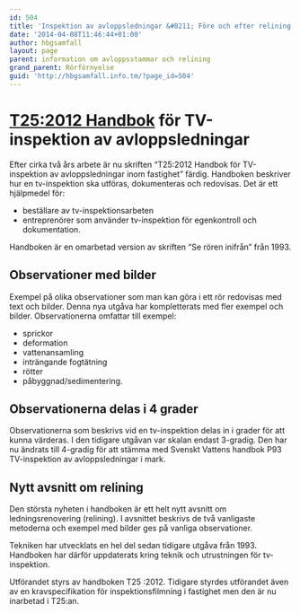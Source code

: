 ```yaml
---
id: 504
title: 'Inspektion av avloppsledningar &#8211; Före och efter relining'
date: '2014-04-08T11:46:44+01:00'
author: hbgsamfall
layout: page
parent: information om avloppsstammar och relining
grand_parent: Rörförnyelse
guid: 'http://hbgsamfall.info.tm/?page_id=504'
---
```


# [T25:2012 Handbok](/wp-content/uploads/2017/12/T25_2012-Se-rören-inifrån.pdf) för TV-inspektion av avloppsledningar

Efter cirka två års arbete är nu skriften “T25:2012 Handbok för TV-inspektion av avloppsledningar inom fastighet” färdig. Handboken beskriver hur en tv-inspektion ska utföras, dokumenteras och redovisas. Det är ett hjälpmedel för:

- beställare av tv-inspektionsarbeten
- entreprenörer som använder tv-inspektion för egenkontroll och dokumentation.

Handboken är en omarbetad version av skriften “Se rören inifrån” från 1993.

## Observationer med bilder

Exempel på olika observationer som man kan göra i ett rör redovisas med text och bilder. Denna nya utgåva har kompletterats med fler exempel och bilder. Observationerna omfattar till exempel:

- sprickor
- deformation
- vattenansamling
- inträngande fogtätning
- rötter
- påbyggnad/sedimentering.

## Observationerna delas i 4 grader

Observationerna som beskrivs vid en tv-inspektion delas in i grader för att kunna värderas. I den tidigare utgåvan var skalan endast 3-gradig. Den har nu ändrats till 4-gradig för att stämma med Svenskt Vattens handbok P93 TV-inspektion av avloppsledningar i mark.

## Nytt avsnitt om relining

Den största nyheten i handboken är ett helt nytt avsnitt om ledningsrenovering (relining). I avsnittet beskrivs de två vanligaste metoderna och exempel med bilder ges på vanliga observationer.

Tekniken har utvecklats en hel del sedan tidigare utgåva från 1993. Handboken har därför uppdaterats kring teknik och utrustningen för tv-inspektion.

Utförandet styrs av handboken T25 :2012. Tidigare styrdes utförandet även av en kravspecifikation för inspektionsfilmning i fastighet men den är nu inarbetad i T25:an.
